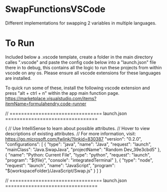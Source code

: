 # SwapFunctionsVSCode
Different implementations for swapping 2 variables in multiple languages.

# To Run
Included below a .vscode template, create a folder in the main directory calles ".vscode" and paste the config code below into a "launch.json" file there in to debug, this contains all the logic to run these projects from within vscode on any os.
Please ensure all vscode extensions for these languages are installed.

To quick run some of these, install the following vscode extension and press "alt + ctrl + n" within the app main function page.
https://marketplace.visualstudio.com/items?itemName=formulahendry.code-runner 


// ================================ launch.json ================================

{
    // Use IntelliSense to learn about possible attributes.
    // Hover to view descriptions of existing attributes.
    // For more information, visit: https://go.microsoft.com/fwlink/?linkid=830387
    "version": "0.2.0",
    "configurations": [
        {
            "type": "java",
            "name": "Java",
            "request": "launch",
            "mainClass": "Java.SwapJava",
            "projectName": "Random Dev_39e3cbd5"
        },
        {
            "name": "Python: Current File",
            "type": "python",
            "request": "launch",
            "program": "${file}",
            "console": "integratedTerminal"
        },
        {
            "type": "node",
            "request": "launch",
            "name": "JavaScript",
            "program": "${workspaceFolder}/JavaScript/Swap.js"
        }
    ]
}

// ================================ launch.json ================================

